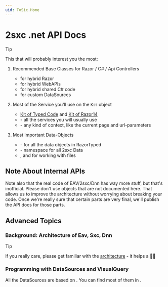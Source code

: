 ```yaml
---
uid: ToSic.Home
---
```


# 2sxc .net API Docs

> [!TIP]
> This that will probably interest you the most:

1. Recommended Base Classes for Razor / C# / Api Controllers
    * [](xref:Custom.Hybrid.RazorTyped) for hybrid Razor
    * [](xref:Custom.Hybrid.ApiTyped) for hybrid WebAPIs
    * [](xref:Custom.Hybrid.CodeTyped) for hybrid shared C# code
    * [](xref:Custom.DataSource.DataSource16) for custom DataSources

2. Most of the Service you'll use on the `Kit` object
    * [Kit of Typed Code](xref:ToSic.Sxc.Services.ServiceKit16) and [Kit of Razor14](xref:ToSic.Sxc.Services.ServiceKit14)
    * [](xref:ToSic.Sxc.Services) - all the services you will usually use
    * [](xref:ToSic.Sxc.Context) - any kind of context, like the current page and url-parameters

3. Most important Data-Objects
    * [](xref:ToSic.Sxc.Data.ITypedItem) - for all the data objects in RazorTyped
    * [](xref:ToSic.Eav.Data) - namespace for all 2sxc Data
    * [](xref:ToSic.Sxc.Adam.IFolder), [](xref:ToSic.Sxc.Adam.IFile) and [](xref:ToSic.Sxc.Adam) for working with files


## Note About Internal APIs

Note also that the real code of EAV/2sxc/Dnn has way more stuff, but that's inofficial.
Please don't use objects that are not documented here.
That allows us to improve the architecture without worrying about breaking your code.
Once we're really sure that certain parts are very final, we'll publish the API docs for those parts.

## Advanced Topics

### Background: Architecture of Eav, Sxc, Dnn

> [!TIP]
> If you really care, please get familiar with the [architecture](xref:Abyss.Architecture.Index) - it helps a 👍🏼


### Programming with DataSources and VisualQuery

All the DataSources are based on [](xref:ToSic.Eav.DataSource.IDataSource)<!-- and most of them are also [](xref:ToSic.Eav.DataSource.IDataSourceTarget)s -->. You can find most of them in [](xref:ToSic.Eav.DataSources) .
